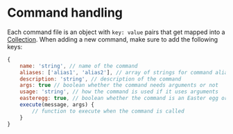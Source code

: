 # Command handling

Each command file is an object with `key: value` pairs that get mapped into a [Collection](https://discord.js.org/#/docs/main/stable/class/Collection). When adding a new command, make sure to add the following keys:

```js
{
    name: 'string', // name of the command
    aliases: ['alias1', 'alias2'], // array of strings for command aliases
    description: 'string', // description of the command
    args: true // boolean whether the command needs arguments or not
    usage: 'string', // how the command is used if it uses arguments
    easteregg: true, // boolean whether the command is an Easter egg or not
    execute(message, args) {
        // function to execute when the command is called
    }
}
```
